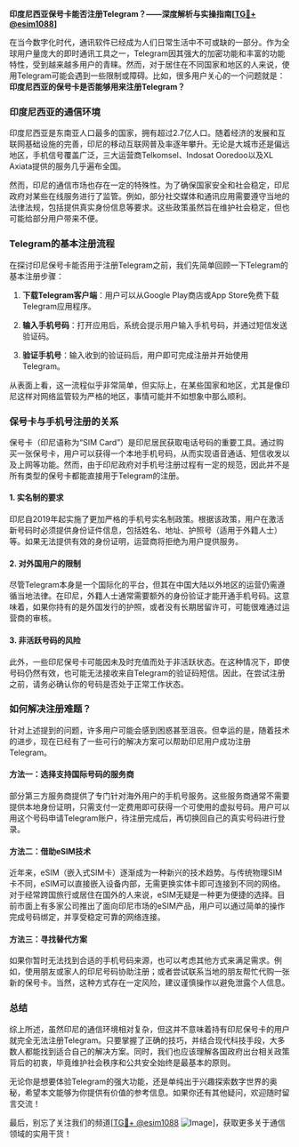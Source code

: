 **印度尼西亚保号卡能否注册Telegram？——深度解析与实操指南[[TG💪+ @esim1088](https://t.me/s/esim1088)]**

在当今数字化时代，通讯软件已经成为人们日常生活中不可或缺的一部分。作为全球用户量庞大的即时通讯工具之一，Telegram因其强大的加密功能和丰富的功能特性，受到越来越多用户的青睐。然而，对于居住在不同国家和地区的人来说，使用Telegram可能会遇到一些限制或障碍。比如，很多用户关心的一个问题就是：**印度尼西亚的保号卡是否能够用来注册Telegram？**

### 印度尼西亚的通信环境

印度尼西亚是东南亚人口最多的国家，拥有超过2.7亿人口。随着经济的发展和互联网基础设施的完善，印尼的移动互联网普及率逐年攀升。无论是大城市还是偏远地区，手机信号覆盖广泛，三大运营商Telkomsel、Indosat Ooredoo以及XL Axiata提供的服务几乎遍布全国。

然而，印尼的通信市场也存在一定的特殊性。为了确保国家安全和社会稳定，印尼政府对某些在线服务进行了监管。例如，部分社交媒体和通讯应用需要遵守当地的法律法规，包括提供真实身份信息等要求。这些政策虽然旨在维护社会稳定，但也可能给部分用户带来不便。

### Telegram的基本注册流程

在探讨印尼保号卡能否用于注册Telegram之前，我们先简单回顾一下Telegram的基本注册步骤：

1. **下载Telegram客户端**：用户可以从Google Play商店或App Store免费下载Telegram应用程序。
   
2. **输入手机号码**：打开应用后，系统会提示用户输入手机号码，并通过短信发送验证码。

3. **验证手机号**：输入收到的验证码后，用户即可完成注册并开始使用Telegram。

从表面上看，这一流程似乎非常简单，但实际上，在某些国家和地区，尤其是像印尼这样对网络监管较为严格的地区，事情可能并不如想象中那么顺利。

### 保号卡与手机号注册的关系

保号卡（印尼语称为“SIM Card”）是印尼居民获取电话号码的重要工具。通过购买一张保号卡，用户可以获得一个本地手机号码，从而实现语音通话、短信收发以及上网等功能。然而，由于印尼政府对手机号注册过程有一定的规范，因此并不是所有类型的保号卡都能直接用于Telegram的注册。

#### 1. 实名制的要求
印尼自2019年起实施了更加严格的手机号实名制政策。根据该政策，用户在激活新号码时必须提供身份证件信息，包括姓名、地址、护照号（适用于外籍人士）等。如果无法提供有效的身份证明，运营商将拒绝为用户提供服务。

#### 2. 对外国用户的限制
尽管Telegram本身是一个国际化的平台，但其在中国大陆以外地区的运营仍需遵循当地法律。在印尼，外籍人士通常需要额外的身份验证才能开通手机号码。这意味着，如果你持有的是外国发行的护照，或者没有长期居留许可，可能很难通过运营商的审核。

#### 3. 非活跃号码的风险
此外，一些印尼保号卡可能因未及时充值而处于非活跃状态。在这种情况下，即使号码仍然有效，也可能无法接收来自Telegram的验证码短信。因此，在尝试注册之前，请务必确认你的号码是否处于正常工作状态。

### 如何解决注册难题？

针对上述提到的问题，许多用户可能会感到困惑甚至沮丧。但幸运的是，随着技术的进步，现在已经有了一些可行的解决方案可以帮助印尼用户成功注册Telegram。

#### 方法一：选择支持国际号码的服务商
部分第三方服务商提供了专门针对海外用户的手机号服务。这些服务商通常不需要提供本地身份证明，只需支付一定费用即可获得一个可使用的虚拟号码。用户可以用这个号码申请Telegram账户，待注册完成后，再切换回自己的真实号码进行登录。

#### 方法二：借助eSIM技术
近年来，eSIM（嵌入式SIM卡）逐渐成为一种新兴的技术趋势。与传统物理SIM卡不同，eSIM可以直接嵌入设备内部，无需更换实体卡即可连接到不同的网络。对于经常跨国旅行或居住在国外的人来说，eSIM无疑是一种更为便捷的选择。目前市面上有多家公司推出了面向印尼市场的eSIM产品，用户可以通过简单的操作完成号码绑定，并享受稳定可靠的网络连接。

#### 方法三：寻找替代方案
如果你暂时无法找到合适的手机号码来源，也可以考虑其他方式来满足需求。例如，使用朋友或家人的印尼号码协助注册；或者尝试联系当地的朋友帮忙代购一张新的保号卡。当然，这种方式存在一定风险，建议谨慎操作以避免泄露个人信息。

### 总结

综上所述，虽然印尼的通信环境相对复杂，但这并不意味着持有印尼保号卡的用户就完全无法注册Telegram。只要掌握了正确的技巧，并结合现代科技手段，大多数人都能找到适合自己的解决方案。同时，我们也应该理解各国政府出台相关政策背后的初衷，毕竟维护社会秩序和公共安全始终是最基本的原则。

无论你是想要体验Telegram的强大功能，还是单纯出于兴趣探索数字世界的奥秘，希望本文能够为你提供有价值的参考信息。如果你还有其他疑问，欢迎随时留言交流！

最后，别忘了关注我们的频道[[TG💪+ @esim1088](https://t.me/s/esim1088) ![Image](https://i.postimg.cc/4NQfJmqS/Snipaste-2025-05-13-00-14-12.png)]，获取更多关于通信领域的实用干货！